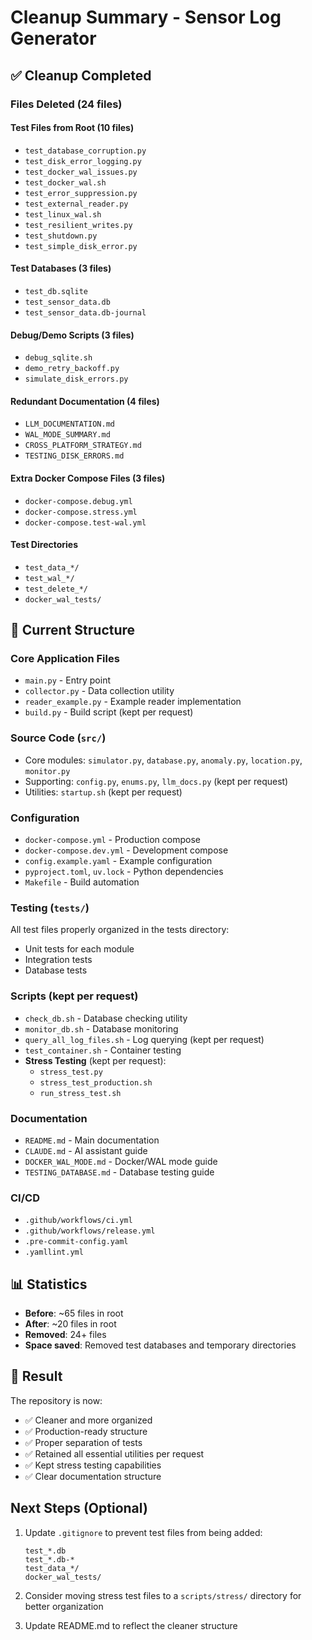 # Cleanup Summary - Sensor Log Generator

## ✅ Cleanup Completed

### Files Deleted (24 files)

#### Test Files from Root (10 files)
- `test_database_corruption.py`
- `test_disk_error_logging.py`
- `test_docker_wal_issues.py`
- `test_docker_wal.sh`
- `test_error_suppression.py`
- `test_external_reader.py`
- `test_linux_wal.sh`
- `test_resilient_writes.py`
- `test_shutdown.py`
- `test_simple_disk_error.py`

#### Test Databases (3 files)
- `test_db.sqlite`
- `test_sensor_data.db`
- `test_sensor_data.db-journal`

#### Debug/Demo Scripts (3 files)
- `debug_sqlite.sh`
- `demo_retry_backoff.py`
- `simulate_disk_errors.py`

#### Redundant Documentation (4 files)
- `LLM_DOCUMENTATION.md`
- `WAL_MODE_SUMMARY.md`
- `CROSS_PLATFORM_STRATEGY.md`
- `TESTING_DISK_ERRORS.md`

#### Extra Docker Compose Files (3 files)
- `docker-compose.debug.yml`
- `docker-compose.stress.yml`
- `docker-compose.test-wal.yml`

#### Test Directories
- `test_data_*/`
- `test_wal_*/`
- `test_delete_*/`
- `docker_wal_tests/`

## 📁 Current Structure

### Core Application Files
- `main.py` - Entry point
- `collector.py` - Data collection utility
- `reader_example.py` - Example reader implementation
- `build.py` - Build script (kept per request)

### Source Code (`src/`)
- Core modules: `simulator.py`, `database.py`, `anomaly.py`, `location.py`, `monitor.py`
- Supporting: `config.py`, `enums.py`, `llm_docs.py` (kept per request)
- Utilities: `startup.sh` (kept per request)

### Configuration
- `docker-compose.yml` - Production compose
- `docker-compose.dev.yml` - Development compose
- `config.example.yaml` - Example configuration
- `pyproject.toml`, `uv.lock` - Python dependencies
- `Makefile` - Build automation

### Testing (`tests/`)
All test files properly organized in the tests directory:
- Unit tests for each module
- Integration tests
- Database tests

### Scripts (kept per request)
- `check_db.sh` - Database checking utility
- `monitor_db.sh` - Database monitoring
- `query_all_log_files.sh` - Log querying (kept per request)
- `test_container.sh` - Container testing
- **Stress Testing** (kept per request):
  - `stress_test.py`
  - `stress_test_production.sh`
  - `run_stress_test.sh`

### Documentation
- `README.md` - Main documentation
- `CLAUDE.md` - AI assistant guide
- `DOCKER_WAL_MODE.md` - Docker/WAL mode guide
- `TESTING_DATABASE.md` - Database testing guide

### CI/CD
- `.github/workflows/ci.yml`
- `.github/workflows/release.yml`
- `.pre-commit-config.yaml`
- `.yamllint.yml`

## 📊 Statistics

- **Before**: ~65 files in root
- **After**: ~20 files in root
- **Removed**: 24+ files
- **Space saved**: Removed test databases and temporary directories

## 🎯 Result

The repository is now:
- ✅ Cleaner and more organized
- ✅ Production-ready structure
- ✅ Proper separation of tests
- ✅ Retained all essential utilities per request
- ✅ Kept stress testing capabilities
- ✅ Clear documentation structure

## Next Steps (Optional)

1. Update `.gitignore` to prevent test files from being added:
   ```
   test_*.db
   test_*.db-*
   test_data_*/
   docker_wal_tests/
   ```

2. Consider moving stress test files to a `scripts/stress/` directory for better organization

3. Update README.md to reflect the cleaner structure